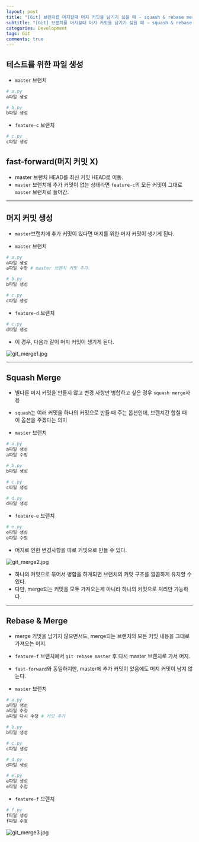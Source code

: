 ```yaml
---  
layout: post
title: "[Git] 브랜치를 머지할때 머지 커밋을 남기기 싫을 때 - squash & rebase merge"
subtitle: "[Git] 브랜치를 머지할때 머지 커밋을 남기기 싫을 때 - squash & rebase merge"  
categories: Development
tags: Git
comments: true  
---  
```

## 테스트를 위한 파일 생성
- `master` 브랜치 
  
```python
# a.py
a파일 생성
```

```python
# b.py
b파일 생성
```

- `feature-c` 브랜치
  
```python
# c.py
c파일 생성
```


## fast-forward(머지 커밋 X)

- master 브랜치 HEAD를 최신 커밋 HEAD로 이동.
- `master` 브랜치에 추가 커밋이 없는 상태라면 `feature-c`의 모든 커밋이 그대로 `master` 브랜치로 들어감.

---

## 머지 커밋 생성

- `master`브랜치에 추가 커밋이 있다면 머지를 위한 머지 커밋이 생기게 된다. 
  
- `master` 브랜치 
  
```python
# a.py
a파일 생성
a파일 수정 # master 브랜치 커밋 추가
```

```python
# b.py
b파일 생성
```

```python
# c.py
c파일 생성
```

- `feature-d` 브랜치
  
```python
# c.py
d파일 생성
```

- 이 경우, 다음과 같이 머지 커밋이 생기게 된다.

![git_merge1.jpg](https://yunsikus.github.io/assets/img/post_img/git_merge1.jpg)

---

## Squash Merge

- 별다른 머지 커밋을 만들지 않고 변경 사항만 병합하고 싶은 경우 `squash merge`사용
- `squash`는 여러 커밋을 하나의 커밋으로 만들 때 주는 옵션인데, 브랜치간 합칠 때 이 옵션을 주겠다는 의미

- `master` 브랜치
  
```python
# a.py
a파일 생성
a파일 수정 
```

```python
# b.py
b파일 생성
```

```python
# c.py
c파일 생성
```

```python
# d.py
d파일 생성
```

- `feature-e` 브랜치
  
```python
# e.py
e파일 생성
e파일 수정
```

- 머지로 인한 변경사항을 따로 커밋으로 만들 수 있다. 

![git_merge2.jpg](https://yunsikus.github.io/assets/img/post_img/git_merge2.jpg)

- 하나의 커밋으로 묶어서 병합을 하게되면 브랜치의 커밋 구조를 깔끔하게 유지할 수 있다. 
- 다만, merge되는 커밋을 모두 가져오는게 아니라 하나의 커밋으로 처리만 가능하다. 

---

## Rebase & Merge

- merge 커밋을 남기지 않으면서도, merge되는 브랜치의 모든 커밋 내용을 그대로 가져오는 머지. 
- `feature-f` 브랜치에서 `git rebase master` 후 다시 master 브랜치로 가서 머지.
- `fast-forward`와 동일하지만, master에 추가 커밋이 있음에도 머지 커밋이 남지 않는다. 
  

- `master` 브랜치
  
```python
# a.py
a파일 생성
a파일 수정 
a파일 다시 수정 # 커밋 추가
```

```python
# b.py
b파일 생성
```

```python
# c.py
c파일 생성
```

```python
# d.py
d파일 생성
```

```python
# e.py
e파일 생성
e파일 수정
```

- `feature-f` 브랜치
  
```python
# f.py
f파일 생성
f파일 수정
```

![git_merge3.jpg](https://yunsikus.github.io/assets/img/post_img/git_merge3.jpg)